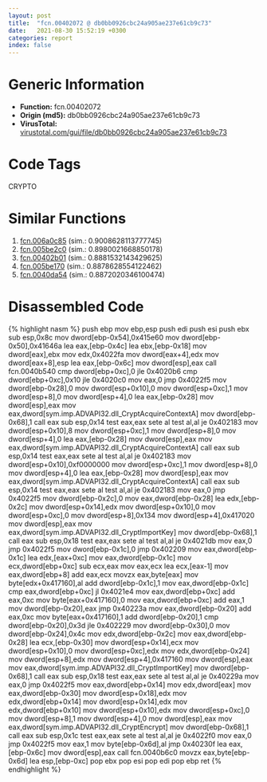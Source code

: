 ```yaml
---
layout: post
title:  "fcn.00402072 @ db0bb0926cbc24a905ae237e61cb9c73"
date:   2021-08-30 15:52:19 +0300
categories: report
index: false
---
```


# Generic Information
- **Function:** fcn.00402072
- **Origin (md5):** db0bb0926cbc24a905ae237e61cb9c73
- **VirusTotal:** [virustotal.com/gui/file/db0bb0926cbc24a905ae237e61cb9c73][virustotal_ref]

# Code Tags
<span class="tag" id="CRYPTO">CRYPTO</span>


# Similar Functions

1. [fcn.006a0c85][similar_1_ref] (sim.: 0.9008628113777745)
2. [fcn.005be2c0][similar_2_ref] (sim.: 0.8980021668850178)
3. [fcn.00402b01][similar_3_ref] (sim.: 0.8881532143429625)
4. [fcn.005be170][similar_4_ref] (sim.: 0.8878628554122462)
5. [fcn.0040da54][similar_5_ref] (sim.: 0.8872020346100474)


# Disassembled Code

{% highlight nasm %}
push ebp
mov ebp,esp
push edi
push esi
push ebx
sub esp,0x8c
mov dword[ebp-0x54],0x415e60
mov dword[ebp-0x50],0x41646a
lea eax,[ebp-0x4c]
lea ebx,[ebp-0x18]
mov dword[eax],ebx
mov edx,0x4022fa
mov dword[eax+4],edx
mov dword[eax+8],esp
lea eax,[ebp-0x6c]
mov dword[esp],eax
call fcn.0040b540
cmp dword[ebp+0xc],0
jle 0x4020b6
cmp dword[ebp+0xc],0x10
jle 0x4020c0
mov eax,0
jmp 0x4022f5
mov dword[ebp-0x28],0
mov dword[esp+0x10],0
mov dword[esp+0xc],1
mov dword[esp+8],0
mov dword[esp+4],0
lea eax,[ebp-0x28]
mov dword[esp],eax
mov eax,dword[sym.imp.ADVAPI32.dll_CryptAcquireContextA]
mov dword[ebp-0x68],1
call eax
sub esp,0x14
test eax,eax
sete al
test al,al
je 0x402183
mov dword[esp+0x10],8
mov dword[esp+0xc],1
mov dword[esp+8],0
mov dword[esp+4],0
lea eax,[ebp-0x28]
mov dword[esp],eax
mov eax,dword[sym.imp.ADVAPI32.dll_CryptAcquireContextA]
call eax
sub esp,0x14
test eax,eax
sete al
test al,al
je 0x402183
mov dword[esp+0x10],0xf0000000
mov dword[esp+0xc],1
mov dword[esp+8],0
mov dword[esp+4],0
lea eax,[ebp-0x28]
mov dword[esp],eax
mov eax,dword[sym.imp.ADVAPI32.dll_CryptAcquireContextA]
call eax
sub esp,0x14
test eax,eax
sete al
test al,al
je 0x402183
mov eax,0
jmp 0x4022f5
mov dword[ebp-0x2c],0
mov eax,dword[ebp-0x28]
lea edx,[ebp-0x2c]
mov dword[esp+0x14],edx
mov dword[esp+0x10],0
mov dword[esp+0xc],0
mov dword[esp+8],0x134
mov dword[esp+4],0x417020
mov dword[esp],eax
mov eax,dword[sym.imp.ADVAPI32.dll_CryptImportKey]
mov dword[ebp-0x68],1
call eax
sub esp,0x18
test eax,eax
sete al
test al,al
je 0x4021db
mov eax,0
jmp 0x4022f5
mov dword[ebp-0x1c],0
jmp 0x402209
mov eax,dword[ebp-0x1c]
lea edx,[eax+0xc]
mov eax,dword[ebp-0x1c]
mov ecx,dword[ebp+0xc]
sub ecx,eax
mov eax,ecx
lea ecx,[eax-1]
mov eax,dword[ebp+8]
add eax,ecx
movzx eax,byte[eax]
mov byte[edx+0x417160],al
add dword[ebp-0x1c],1
mov eax,dword[ebp-0x1c]
cmp eax,dword[ebp+0xc]
jl 0x4021e4
mov eax,dword[ebp+0xc]
add eax,0xc
mov byte[eax+0x417160],0
mov eax,dword[ebp+0xc]
add eax,1
mov dword[ebp-0x20],eax
jmp 0x40223a
mov eax,dword[ebp-0x20]
add eax,0xc
mov byte[eax+0x417160],1
add dword[ebp-0x20],1
cmp dword[ebp-0x20],0x3d
jle 0x402229
mov dword[ebp-0x30],0
mov dword[ebp-0x24],0x4c
mov edx,dword[ebp-0x2c]
mov eax,dword[ebp-0x28]
lea ecx,[ebp-0x30]
mov dword[esp+0x14],ecx
mov dword[esp+0x10],0
mov dword[esp+0xc],edx
mov edx,dword[ebp-0x24]
mov dword[esp+8],edx
mov dword[esp+4],0x417160
mov dword[esp],eax
mov eax,dword[sym.imp.ADVAPI32.dll_CryptImportKey]
mov dword[ebp-0x68],1
call eax
sub esp,0x18
test eax,eax
sete al
test al,al
je 0x40229a
mov eax,0
jmp 0x4022f5
mov eax,dword[ebp+0x14]
mov edx,dword[eax]
mov eax,dword[ebp-0x30]
mov dword[esp+0x18],edx
mov edx,dword[ebp+0x14]
mov dword[esp+0x14],edx
mov edx,dword[ebp+0x10]
mov dword[esp+0x10],edx
mov dword[esp+0xc],0
mov dword[esp+8],1
mov dword[esp+4],0
mov dword[esp],eax
mov eax,dword[sym.imp.ADVAPI32.dll_CryptEncrypt]
mov dword[ebp-0x68],1
call eax
sub esp,0x1c
test eax,eax
sete al
test al,al
je 0x4022f0
mov eax,0
jmp 0x4022f5
mov eax,1
mov byte[ebp-0x6d],al
jmp 0x40230f
lea eax,[ebp-0x6c]
mov dword[esp],eax
call fcn.0040b6c0
movzx eax,byte[ebp-0x6d]
lea esp,[ebp-0xc]
pop ebx
pop esi
pop edi
pop ebp
ret
{% endhighlight %}


[similar_1_ref]: /report/fcn.006a0c85@c92f0480e2fbc88393d2c65c08a235e0
[similar_2_ref]: /report/fcn.005be2c0@c92f0480e2fbc88393d2c65c08a235e0
[similar_3_ref]: /report/fcn.00402b01@8c10f6a1b7643ed6e914352ded4b58e0
[similar_4_ref]: /report/fcn.005be170@c92f0480e2fbc88393d2c65c08a235e0
[similar_5_ref]: /report/fcn.0040da54@8c10f6a1b7643ed6e914352ded4b58e0
[virustotal_ref]: https://www.virustotal.com/gui/file/db0bb0926cbc24a905ae237e61cb9c73